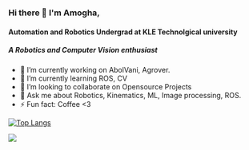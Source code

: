 ### Hi there 👋 I'm Amogha,

#### Automation and Robotics Undergrad at KLE Technolgical university
##### A Robotics and Computer Vision enthusiast


- 🔭 I’m currently working on AbolVani, Agrover.
- 🌱 I’m currently learning ROS, CV
- 👯 I’m looking to collaborate on Opensource Projects
- 💬 Ask me about Robotics, Kinematics, ML, Image processing, ROS.
- ⚡ Fun fact: Coffee <3

[![Top Langs](https://github-readme-stats.vercel.app/api/top-langs/?username=anuraghazra&langs_count=8&&show_icons=true&title_color=ffffff&icon_color=bb2acf&text_color=daf7dc&bg_color=151515)](https://github.com/anuraghazra/github-readme-stats)

<img src="https://github-readme-stats.vercel.app/api?username=amoghatsunil&&show_icons=true&title_color=ffffff&icon_color=bb2acf&text_color=daf7dc&bg_color=151515">


